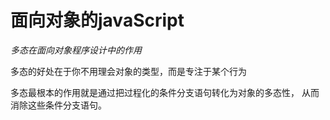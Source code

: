 # 面向对象的javaScript


*多态在面向对象程序设计中的作用*

多态的好处在于你不用理会对象的类型，而是专注于某个行为

多态最根本的作用就是通过把过程化的条件分支语句转化为对象的多态性，
从而消除这些条件分支语句。

